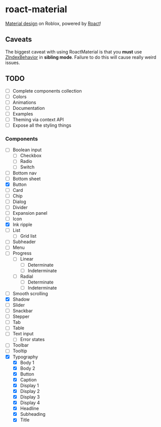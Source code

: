 # roact-material
[Material design](https://material.io/) on Roblox, powered by [Roact](https://github.com/Roblox/Roact)!

## Caveats

The biggest caveat with using RoactMaterial is that you **must** use [ZIndexBehavior](http://wiki.roblox.com/index.php?title=API:Class/LayerCollector/ZIndexBehavior) in **sibling mode**. Failure to do this will cause really weird issues.

## TODO

- [ ] Complete components collection
- [ ] Colors
- [ ] Animations
- [ ] Documentation
- [ ] Examples
- [ ] Theming via context API
- [ ] Expose all the styling things

### Components

- [ ] Boolean input
    - [ ] Checkbox
    - [ ] Radio
    - [ ] Switch
- [ ] Bottom nav
- [ ] Bottom sheet
- [x] Button
- [ ] Card
- [ ] Chip
- [ ] Dialog
- [ ] Divider
- [ ] Expansion panel
- [ ] Icon
- [x] Ink ripple
- [ ] List
    - [ ] Grid list
- [ ] Subheader
- [ ] Menu
- [ ] Progress
    - [ ] Linear
        - [ ] Determinate
        - [ ] Indeterminate
    - [ ] Radial
        - [ ] Determinate
        - [ ] Indeterminate
- [ ] Smooth scrolling
- [x] Shadow
- [ ] Slider
- [ ] Snackbar
- [ ] Stepper
- [ ] Tab
- [ ] Table
- [ ] Text input
  - [ ] Error states
- [ ] Toolbar
- [ ] Tooltip
- [x] Typography
    - [x] Body 1
    - [x] Body 2
    - [x] Button
    - [x] Caption
    - [x] Display 1
    - [x] Display 2
    - [x] Display 3
    - [x] Display 4
    - [x] Headline
    - [x] Subheading
    - [x] Title
